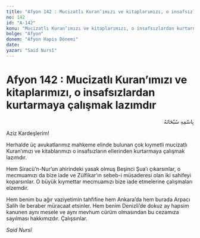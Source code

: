 ```yaml
---
title: "Afyon 142 : Mucizatlı Kuran’ımızı ve kitaplarımızı, o insafsızlardan kurtarmaya çalışmak lazımdır"
no: 142
id: "A-142"
konu: "Mucizatlı Kuran’ımızı ve kitaplarımızı, o insafsızlardan kurtarmaya çalışmak lazımdır"
bolge: "Afyon"
donem: "Afyon Hapis Dönemi"
date: 
yazar: "Said Nursî"
---
```


# Afyon 142 : Mucizatlı Kuran’ımızı ve kitaplarımızı, o insafsızlardan kurtarmaya çalışmak lazımdır

<p class="arabic" dir="rtl" title="Meal: “Her türlü noksan sıfatlardan yüce olan Allah’ın adıyla.”">بِاسْمِهِ سُبْحَانَهُ</p>

Aziz Kardeşlerim!

Herhalde üç avukatlarımız mahkeme elinde bulunan çok kıymetli mucizatlı Kuran’ımızı ve kitablarımızı o insafsızların ellerinden kurtarmaya çalışmak lazımdır.

Hem Siracü’n-Nur’un ahirindeki yasak olmuş Beşinci Şua’ı çıkarsınlar, o mecmuamızı da bize iade ve Zülfikar’ın sebeb-i müsaderesi olan iki sahifeyi koparsınlar. O büyük kıymettar mecmuamızı bize iade etmelerine çalışmaları elzemdir.

Hem benim bu ağır vaziyetimin tahfifine hem Ankara’da hem burada Arpacı Salih ile beraber müracaat etsinler. Hem benim Denizli’de dokuz ay hapsim kanunen aynı mesele ve aynı mevhum cürüm olmasından bu cezamıza sayılması hakkımızdır. Çalışsınlar.

*Said Nursî*
